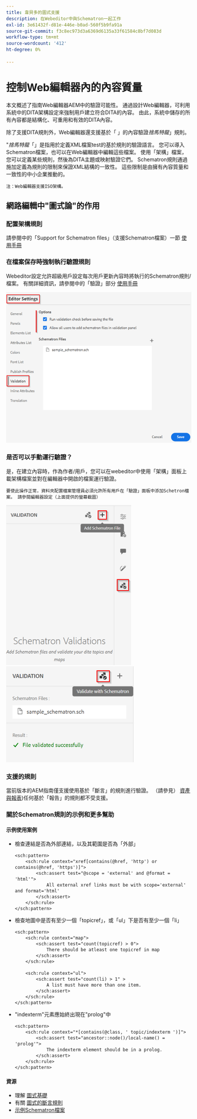 ```yaml
---
title: 韋貝多的圖式支援
description: 在Webeditor中與Schematron一起工作
exl-id: 3e61432f-d81e-446e-b0ad-560f5b9fa91a
source-git-commit: f3c8ec973d3a6369d6135a33f61584c8bf7d083d
workflow-type: tm+mt
source-wordcount: '412'
ht-degree: 0%

---
```


# 控制Web編輯器內的內容質量

本文概述了指南Web編輯器AEM中的驗證可能性。
通過設計Web編輯器，可利用系統中的DITA架構設定來強制用戶建立符合DITA的內容。 由此，系統中儲存的所有內容都是結構化、可重用和有效的DITA內容。

除了支援DITA規則外，Web編輯器還支援基於「 」的內容驗證&#x200B;*捨馬特龍*」規則。

&quot;*捨馬特龍*「」是指用於定義XML檔案test的基於規則的驗證語言。 您可以導入Schematron檔案，也可以在Web編輯器中編輯這些檔案。 使用「架構」檔案，您可以定義某些規則，然後為DITA主題或映射驗證它們。 Schematron規則通過施加定義為規則的限制來保證XML結構的一致性。 這些限制是由擁有內容質量和一致性的中小企業推動的。

    注：Web編輯器支援ISO架構。


## 網路編輯中&quot;圖式論&quot;的作用

### 配置架構規則

請參閱中的「Support for Schematron files」（支援Schematron檔案）一節 [使用手冊](https://helpx.adobe.com/content/dam/help/en/xml-documentation-solution/4-2/Adobe-Experience-Manager-Guides_UUID_User-Guide_EN.pdf#page=148)


### 在檔案保存時強制執行驗證規則

Webeditor設定允許超級用戶設定每次用戶更新內容時將執行的Schematron規則/檔案。 有關詳細資訊，請參閱中的「驗證」部分 [使用手冊](https://helpx.adobe.com/content/dam/help/en/xml-documentation-solution/4-2/Adobe-Experience-Manager-Guides_UUID_User-Guide_EN.pdf#page=58)

![從Web編輯器設定設定規則](../../../assets/authoring/schematron-editorsettings-validation-tab.png)


### 是否可以手動運行驗證？

是，在建立內容時，作為作者/用戶，您可以在webeditor中使用「架構」面板上載架構檔案並對在編輯器中開啟的檔案運行驗證。

    要使此操作正常，資料夾配置檔案管理員必須允許所有用戶在「驗證」面板中添加Schetron檔案。 請參閱編輯器設定（上面提供的螢幕截圖）

![選擇Schematron檔案](../../../assets/authoring/schematron-rightpanel-validation-addsch.png)
![運行驗證](../../../assets/authoring/schematron-rightpanel-validation-runsch.png)


### 支援的規則

當前版本的AEM指南僅支援使用基於「斷言」的規則進行驗證。 （請參見） [資產與報表](https://schematron.com/document/205.html))任何基於「報告」的規則都不受支援。


### 關於Schematron規則的示例和更多幫助

#### 示例使用案例

- 檢查連結是否為外部連結，以及其範圍是否為「外部」

   ```
   <sch:pattern>
       <sch:rule context="xref[contains(@href, 'http') or contains(@href, 'https')]">
           <sch:assert test="@scope = 'external' and @format = 'html'">
               All external xref links must be with scope='external' and format='html'
           </sch:assert>
       </sch:rule>
   </sch:pattern>
   ```

- 檢查地圖中是否有至少一個「topicref」，或「ul」下是否有至少一個「li」

   ```
   <sch:pattern>
       <sch:rule context="map">
           <sch:assert test="count(topicref) > 0">
               There should be atleast one topicref in map
           </sch:assert>
       </sch:rule>
   
       <sch:rule context="ul">
           <sch:assert test="count(li) > 1" >
               A list must have more than one item.
           </sch:assert>
       </sch:rule>
   </sch:pattern>
   ```

- &quot;indexterm&quot;元素應始終出現在&quot;prolog&quot;中

   ```
   <sch:pattern>
       <sch:rule context="*[contains(@class, ' topic/indexterm ')]">
           <sch:assert test="ancestor::node()/local-name() = 'prolog'">
               The indexterm element should be in a prolog.
           </sch:assert>
       </sch:rule>
   </sch:pattern>
   ```

#### 資源

- 理解  [圖式基礎](https://da2022.xatapult.com/#what-is-schematron)
- 有關 [圖式的斷言規則](https://www.xml.com/pub/a/2003/11/12/schematron.html#Assertions)
- [示例Schematron檔案](../../../assets/authoring/sample_schematron.sch)
